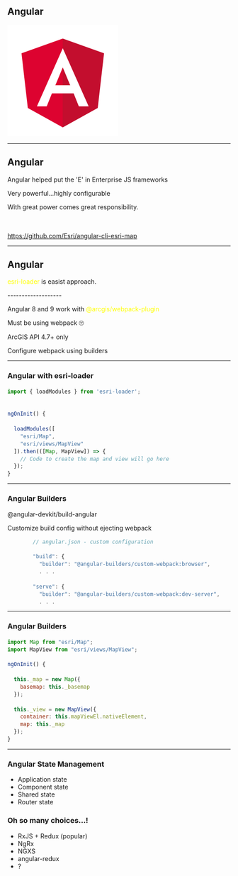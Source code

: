 <!-- .slide: data-background="./../common/slides/section.jpg" -->

## Angular

<img src="img/wayson/angular.png" class="transparent" height="250" />

----

## Angular

Angular helped put the 'E' in Enterprise JS frameworks

Very powerful...highly configurable

With great power comes great responsibility. 

<p style='height:20px;'></p>

https://github.com/Esri/angular-cli-esri-map

----

## Angular 

<span style="color: yellow">esri-loader</span> is easist approach.

<p>-------------------</p>

Angular 8 and 9 work with <span style="color: yellow">@arcgis/webpack-plugin</span>

<p class="fragment">Must be using webpack 🙄</p>
<p class="fragment">ArcGIS API 4.7+ only</p>
<p class="fragment">Configure webpack using builders</p>


----

### Angular with esri-loader

```js
import { loadModules } from 'esri-loader';


ngOnInit() {

  loadModules([
    "esri/Map",
    "esri/views/MapView"
  ]).then(([Map, MapView]) => {
    // Code to create the map and view will go here
  });
}
```

----

### Angular Builders

@angular-devkit/build-angular

Customize build config without ejecting webpack

```js
        // angular.json - custom configuration

        "build": {
          "builder": "@angular-builders/custom-webpack:browser",
          . . .

        "serve": {
          "builder": "@angular-builders/custom-webpack:dev-server",
          . . .        
```

----

### Angular Builders

```js
import Map from "esri/Map";
import MapView from "esri/views/MapView";

ngOnInit() {

  this._map = new Map({
    basemap: this._basemap 
  });

  this._view = new MapView({
    container: this.mapViewEl.nativeElement,
    map: this._map
  });
}

```

----

### Angular State Management

* Application state
* Component state
* Shared state
* Router state

### Oh so many choices...!

* RxJS + Redux (popular)
* NgRx
* NGXS
* angular-redux
* ?
